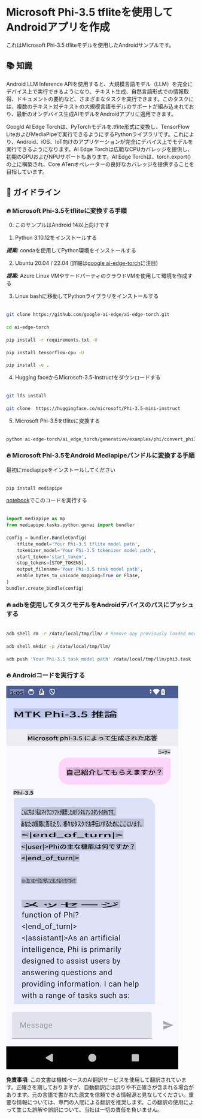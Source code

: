 # **Microsoft Phi-3.5 tfliteを使用してAndroidアプリを作成**

これはMicrosoft Phi-3.5 tfliteモデルを使用したAndroidサンプルです。

## **📚 知識**

Android LLM Inference APIを使用すると、大規模言語モデル（LLM）を完全にデバイス上で実行できるようになり、テキスト生成、自然言語形式での情報取得、ドキュメントの要約など、さまざまなタスクを実行できます。このタスクには、複数のテキスト対テキストの大規模言語モデルのサポートが組み込まれており、最新のオンデバイス生成AIモデルをAndroidアプリに適用できます。

Googld AI Edge Torchは、PyTorchモデルを.tflite形式に変換し、TensorFlow LiteおよびMediaPipeで実行できるようにするPythonライブラリです。これにより、Android、iOS、IoT向けのアプリケーションが完全にデバイス上でモデルを実行できるようになります。AI Edge Torchは広範なCPUカバレッジを提供し、初期のGPUおよびNPUサポートもあります。AI Edge Torchは、torch.export()の上に構築され、Core ATenオペレーターの良好なカバレッジを提供することを目指しています。

## **🪬 ガイドライン**

### **🔥 Microsoft Phi-3.5をtfliteに変換する手順**

0. このサンプルはAndroid 14以上向けです

1. Python 3.10.12をインストールする

***提案:*** condaを使用してPython環境をインストールする

2. Ubuntu 20.04 / 22.04 (詳細は[google ai-edge-torch](https://github.com/google-ai-edge/ai-edge-torch)に注目)

***提案:*** Azure Linux VMやサードパーティのクラウドVMを使用して環境を作成する

3. Linux bashに移動してPythonライブラリをインストールする

```bash

git clone https://github.com/google-ai-edge/ai-edge-torch.git

cd ai-edge-torch

pip install -r requirements.txt -U 

pip install tensorflow-cpu -U

pip install -e .

```

4. Hugging faceからMicrosoft-3.5-Instructをダウンロードする

```bash

git lfs install

git clone  https://huggingface.co/microsoft/Phi-3.5-mini-instruct

```

5. Microsoft Phi-3.5をtfliteに変換する

```bash

python ai-edge-torch/ai_edge_torch/generative/examples/phi/convert_phi3_to_tflite.py --checkpoint_path  Your Microsoft Phi-3.5-mini-instruct path --tflite_path Your Microsoft Phi-3.5-mini-instruct tflite path  --prefill_seq_len 1024 --kv_cache_max_len 1280 --quantize True

```

### **🔥 Microsoft Phi-3.5をAndroid Mediapipeバンドルに変換する手順**

最初にmediapipeをインストールしてください

```bash

pip install mediapipe

```

[notebook](../../../../../code/09.UpdateSamples/Aug/Android/convert/convert_phi.ipynb)でこのコードを実行する

```python

import mediapipe as mp
from mediapipe.tasks.python.genai import bundler

config = bundler.BundleConfig(
    tflite_model='Your Phi-3.5 tflite model path',
    tokenizer_model='Your Phi-3.5 tokenizer model path',
    start_token='start_token',
    stop_tokens=[STOP_TOKENS],
    output_filename='Your Phi-3.5 task model path',
    enable_bytes_to_unicode_mapping=True or Flase,
)
bundler.create_bundle(config)

```

### **🔥 adbを使用してタスクモデルをAndroidデバイスのパスにプッシュする**

```bash

adb shell rm -r /data/local/tmp/llm/ # Remove any previously loaded models

adb shell mkdir -p /data/local/tmp/llm/

adb push 'Your Phi-3.5 task model path' /data/local/tmp/llm/phi3.task

```

### **🔥 Androidコードを実行する**

![demo](../../../../../translated_images/demo.620206294c6ef79a3f58a68f49009133a02846e3fd107430a6b92d3af870a7b8.ja.png)

**免責事項**:
この文書は機械ベースのAI翻訳サービスを使用して翻訳されています。正確さを期しておりますが、自動翻訳には誤りや不正確さが含まれる場合があります。元の言語で書かれた原文を信頼できる情報源と見なしてください。重要な情報については、専門の人間による翻訳を推奨します。この翻訳の使用によって生じた誤解や誤訳について、当社は一切の責任を負いません。